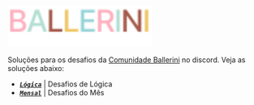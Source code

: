 [ballerini]: https://discord.gg/ballerini

[<img height="80px" src=".github/assets/logo.svg" />][ballerini]

Soluções para os desafios da [Comunidade Ballerini][ballerini] no discord. Veja as soluções abaixo:

- [**_`Lógica`_**](./logic) | Desafios de Lógica
- [**_`Mensal`_**](./monthly/) | Desafios do Mês
